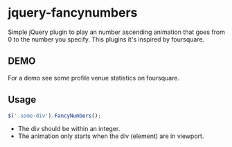 jquery-fancynumbers
======================

Simple jQuery plugin to play an number ascending animation that goes from 0 to the number you specify.
This plugins it's inspired by foursquare.

DEMO
------------------
For a demo see some profile venue statistics on foursquare.


Usage
------------------
```javascript
$('.some-div').FancyNumbers();
```
- The div should be within an integer.
- The animation only starts when the div (element) are in viewport.



